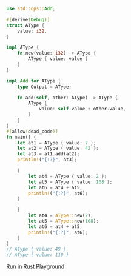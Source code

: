 ```rust
use std::ops::Add;

#[derive(Debug)]
struct AType {
    value: i32,
}

impl AType {
    fn new(value: i32) -> AType {
        AType { value: value }
    }
}

impl Add for AType {
    type Output = AType;

    fn add(self, other: AType) -> AType {
        AType {
            value: self.value + other.value,
        }
    }
}
#[allow(dead_code)]
fn main() {
    let at1 = AType { value: 7 };
    let at2 = AType { value: 42 };
    let at3 = at1.add(at2);
    println!("{:?}", at3);

    {
        let at4 = AType { value: 2 };
        let at5 = AType { value: 108 };
        let at6 = at4 + at5;
        println!("{:?}", at6);
    }

    {
        let at4 = AType::new(2);
        let at5 = AType::new(108);
        let at6 = at4 + at5;
        println!("{:?}", at6);
    }
}
// AType { value: 49 }
// AType { value: 110 }

```
[Run in Rust Playground](https://play.rust-lang.org/?version=stable&mode=debug&edition=2021&gist=8f99e11b8e5bdb940772c106cab63dd6&version=stable)
